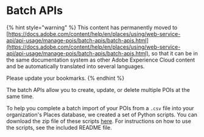 # Batch APIs

{% hint style="warning" %}
This content has permanently moved to [https://docs.adobe.com/content/help/en/places/using/web-service-api/api-usage/manage-pois/batch-apis/batch-apis.html](https://docs.adobe.com/content/help/en/places/using/web-service-api/api-usage/manage-pois/batch-apis/batch-apis.html), so that it can be in the same documentation system as other Adobe Experience Cloud content and be automatically translated into several languages.

Please update your bookmarks.
{% endhint %}

The batch APIs allow you to create, update, or delete multiple POIs at the same time.

To help you complete a batch import of your POIs from a `.csv` file into your organization's Places database, we created a set of Python scripts. You can download the zip file of these scripts [here](https://github.com/adobe/places-scripts). For instructions on how to use the scripts, see the included README file.

